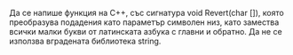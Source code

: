 Да се напише функция на С++, със сигнатура void Revert(char []), която преобразува
подадения като параметър символен низ, като замества всички малки букви от
латинската азбука с главни и обратно. Да не се използва вградената библиотека
string.
